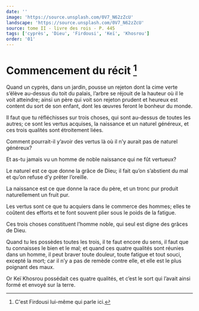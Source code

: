 ```yaml
---
date: ''
image: 'https://source.unsplash.com/0V7_N62zZcU'
landscape: 'https://source.unsplash.com/0V7_N62zZcU'
source: tome II - livre des rois - P. 445
tags: ['cyprès', 'Dieu', 'Firdousi', 'Keï', 'Khosrou']
order: '01'
---
```


# Commencement du récit [^1]

Quand un cyprès, dans un jardin, pousse un rejeton dont la cime verte s’élève au-dessus du toit du palais, l’arbre se réjouit de la hauteur où il le voit atteindre; ainsi un père qui voit son rejeton prudent et heureux est content du sort de son enfant, dont les œuvres feront le bonheur du monde.

Il faut que tu réfléchisses sur trois choses, qui sont au-dessus de toutes les autres; ce sont les vertus acquises, la naissance et un naturel généreux, et ces trois qualités sont étroitement liées.

Comment pourrait-il y’avoir des vertus là où il n’y aurait pas
de naturel généreux?

Et as-tu jamais vu un homme de noble naissance qui ne fût vertueux?

Le naturel est ce que donne la grâce de Dieu; il fait qu’on s’abstient du mal et qu’on refuse d’y prêter l’oreille.

La naissance est ce que donne la race du père, et un tronc pur produit naturellement un fruit pur.

Les vertus sont ce que tu acquiers dans le commerce des hommes; elles te coûtent des efforts et te font souvent plier sous le poids de la fatigue.

Ces trois choses constituent l’homme noble, qui seul est digne des grâces de Dieu.

Quand tu les possèdes toutes les trois, il te faut encore du sens, il faut que tu connaisses le bien et le mal; et quand ces quatre qualités sont réunies dans un homme, il peut braver toute douleur, toute fatigue et tout souci, excepté la mort; car il n’y a pas de remède contre elle, et elle est le plus poignant des maux.

Or Keï Khosrou possédait ces quatre qualités, et c’est le sort qui l’avait ainsi formé et envoyé sur la terre.

[^1]: C'est Firdousi lui-même qui parle ici.
